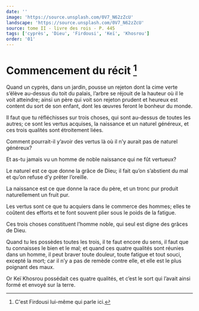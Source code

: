 ```yaml
---
date: ''
image: 'https://source.unsplash.com/0V7_N62zZcU'
landscape: 'https://source.unsplash.com/0V7_N62zZcU'
source: tome II - livre des rois - P. 445
tags: ['cyprès', 'Dieu', 'Firdousi', 'Keï', 'Khosrou']
order: '01'
---
```


# Commencement du récit [^1]

Quand un cyprès, dans un jardin, pousse un rejeton dont la cime verte s’élève au-dessus du toit du palais, l’arbre se réjouit de la hauteur où il le voit atteindre; ainsi un père qui voit son rejeton prudent et heureux est content du sort de son enfant, dont les œuvres feront le bonheur du monde.

Il faut que tu réfléchisses sur trois choses, qui sont au-dessus de toutes les autres; ce sont les vertus acquises, la naissance et un naturel généreux, et ces trois qualités sont étroitement liées.

Comment pourrait-il y’avoir des vertus là où il n’y aurait pas
de naturel généreux?

Et as-tu jamais vu un homme de noble naissance qui ne fût vertueux?

Le naturel est ce que donne la grâce de Dieu; il fait qu’on s’abstient du mal et qu’on refuse d’y prêter l’oreille.

La naissance est ce que donne la race du père, et un tronc pur produit naturellement un fruit pur.

Les vertus sont ce que tu acquiers dans le commerce des hommes; elles te coûtent des efforts et te font souvent plier sous le poids de la fatigue.

Ces trois choses constituent l’homme noble, qui seul est digne des grâces de Dieu.

Quand tu les possèdes toutes les trois, il te faut encore du sens, il faut que tu connaisses le bien et le mal; et quand ces quatre qualités sont réunies dans un homme, il peut braver toute douleur, toute fatigue et tout souci, excepté la mort; car il n’y a pas de remède contre elle, et elle est le plus poignant des maux.

Or Keï Khosrou possédait ces quatre qualités, et c’est le sort qui l’avait ainsi formé et envoyé sur la terre.

[^1]: C'est Firdousi lui-même qui parle ici.
